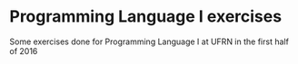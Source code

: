 # Programming Language I exercises
Some exercises done for Programming Language I at UFRN in the first half of 2016
